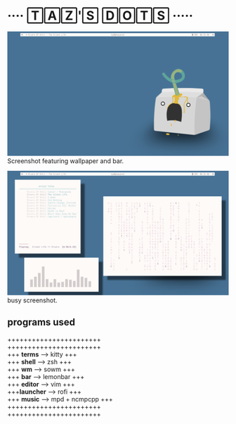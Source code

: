 # ···· 🅃🄰🅉'🅂 🄳🄾🅃🅂 ·····

![blank_screenshot](images/blank_screenshot.png)
Screenshot featuring wallpaper and bar.

![busy_screenshot](images/busy_screenshot.png)
busy screenshot.

## programs used

+++++++++++++++++++++++  
+++++++++++++++++++++++  
+++ **terms**     --> kitty +++   
+++ **shell**     --> zsh +++  
+++ **wm**       --> sowm +++  
+++ **bar**       --> lemonbar +++  
+++ **editor**    --> vim +++  
+++**launcher**  --> rofi +++  
+++ **music**     --> mpd + ncmpcpp +++  
+++++++++++++++++++++++  
+++++++++++++++++++++++
